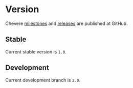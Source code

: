 # Version

Chevere [milestones](https://github.com/chevere/chevere/milestones) and [releases](https://github.com/chevere/chevere/releases) are published at GitHub.

## Stable

Current stable version is `1.0`.

## Development

Current development branch is `2.0`.
